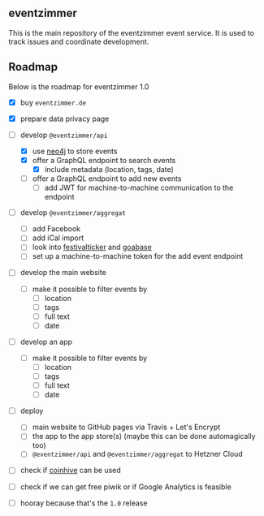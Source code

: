 eventzimmer
-----------

This is the main repository of the eventzimmer event service.
It is used to track issues and coordinate development.

## Roadmap

Below is the roadmap for eventzimmer 1.0
- [x] buy `eventzimmer.de`
- [x] prepare data privacy page
- [ ] develop `@eventzimmer/api`
    - [x] use [neo4j](https://neo4j.com) to store events
    - [x] offer a GraphQL endpoint to search events
        - [x] include metadata (location, tags, date)
    - [ ] offer a GraphQL endpoint to add new events
        - [ ] add JWT for machine-to-machine communication to the endpoint
- [ ] develop `@eventzimmer/aggregat`
    - [ ] add Facebook
    - [ ] add iCal import
    - [ ] look into [festivalticker](https://www.festivalticker.de/) and [goabase](https://www.goabase.net/)
    - [ ] set up a machine-to-machine token for the add event endpoint
- [ ] develop the main website
    - [ ] make it possible to filter events by
        - [ ] location
        - [ ] tags
        - [ ] full text
        - [ ] date
- [ ] develop an app
    - [ ] make it possible to filter events by
        - [ ] location
        - [ ] tags
        - [ ] full text
        - [ ] date
- [ ] deploy
    - [ ] main website to GitHub pages via Travis + Let's Encrypt
    - [ ] the app to the app store(s) (maybe this can be done automagically too)
    - [ ] `@eventzimmer/api` and `@eventzimmer/aggregat` to Hetzner Cloud
- [ ] check if [coinhive](https://coinhive.com/) can be used
- [ ] check if we can get free piwik or if Google Analytics is feasible
- [ ] hooray because that's the `1.0` release

